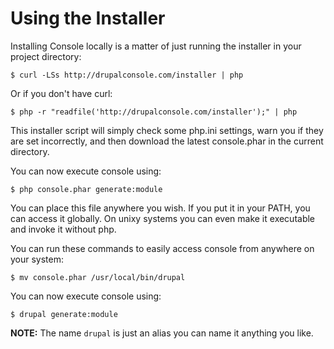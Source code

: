 # Using the Installer

Installing Console locally is a matter of just running the installer in your project directory:

```
$ curl -LSs http://drupalconsole.com/installer | php
```
Or if you don't have curl:
```
$ php -r "readfile('http://drupalconsole.com/installer');" | php
```

This installer script will simply check some php.ini settings, warn you if they are set incorrectly, and then download the latest console.phar in the current directory. 

You can now execute console using:
```
$ php console.phar generate:module
```

You can place this file anywhere you wish. If you put it in your PATH, you can access it globally. On unixy systems you can even make it executable and invoke it without php.

You can run these commands to easily access console from anywhere on your system:
```
$ mv console.phar /usr/local/bin/drupal
```

You can now execute console using:

```
$ drupal generate:module
```

**NOTE:** The name `drupal` is just an alias you can name it anything you like.